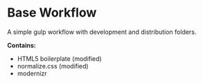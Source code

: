 Base Workflow
===========================

A simple gulp workflow with development and distribution folders.

**Contains:**
* HTML5 boilerplate (modified)
* normalize.css (modified)
* modernizr